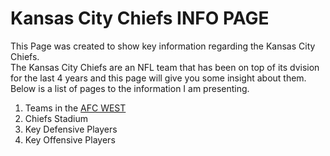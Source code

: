 # Kansas City Chiefs INFO PAGE
This Page was created to show key information regarding the Kansas City Chiefs.  
The Kansas City Chiefs are  an NFL team that has been on top of its dvision for the last 4 years and this page will give you some insight about them.
Below is a list of pages to the information I am presenting.

1. Teams in the [AFC WEST](https://github.com/GGodsey45/MIDTERM/blob/7716074d8d5988ea69d35af572a63c7443dcccfb/AFCWEST.md)
2. Chiefs Stadium
3. Key Defensive Players
4. Key Offensive Players
